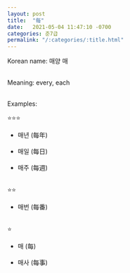 ```yaml
---
layout: post
title:  "每"
date:   2021-05-04 11:47:10 -0700
categories: 준7급
permalink: "/:categories/:title.html"
---
```


Korean name: 매양 매 <br><br>

Meaning: every, each <br><br>

Examples:

⭐⭐⭐
* 매년 (每年) <br><br>
* 매일 (每日) <br><br>
* 매주 (每週) <br><br>


⭐⭐
* 매번 (每番) <br><br>


⭐
* 매 (每) <br><br>
* 매사 (每事) <br><br>
